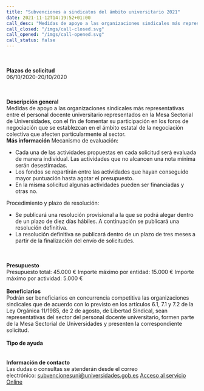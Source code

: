```yaml
---
title: "Subvenciones a sindicatos del ámbito universitario 2021"
date: 2021-11-12T14:19:52+01:00
call_desc: "Medidas de apoyo a las organizaciones sindicales más representativas entre el personal docente universitario ..."
call_closed: "/imgs/call-closed.svg"
call_opened: "/imgs/call-opened.svg"
call_status: false
---
```

<br><br><b>Plazos de solicitud</b><br>
06/10/2020-20/10/2020    

<br><br><b>Descripción general</b><br>
Medidas de apoyo a las organizaciones sindicales m&aacute;s representativas entre el personal docente universitario representados en la Mesa Sectorial de Universidades, con el fin de fomentar su participaci&oacute;n en los foros de negociaci&oacute;n que se establezcan en el &aacute;mbito estatal de la negociaci&oacute;n colectiva que afecten particularmente al sector.
<br><strong>M&aacute;s informaci&oacute;n</strong>
Mecanismo de evaluaci&oacute;n:
<ul>
<li>Cada una de las actividades propuestas en cada solicitud ser&aacute; evaluada de manera individual. Las actividades que no alcancen una nota m&iacute;nima ser&aacute;n desestimadas.</li>
<li>Los fondos se repartir&aacute;n entre las actividades que hayan conseguido mayor puntuaci&oacute;n hasta agotar el presupuesto.</li>
<li>En la misma solicitud algunas actividades pueden ser financiadas y otras no.</li>
</ul>
Procedimiento y plazo de resoluci&oacute;n:
<ul>
<li>Se publicar&aacute; una resoluci&oacute;n provisional a la que se podr&aacute; alegar dentro de un plazo de diez d&iacute;as h&aacute;biles. A continuaci&oacute;n se publicar&aacute; una resoluci&oacute;n definitiva.</li>
<li>La resoluci&oacute;n definitiva se publicar&aacute; dentro de un plazo de tres meses a partir de la finalizaci&oacute;n del env&iacute;o de solicitudes.</li>
</ul>
<br><br><b>Presupuesto</b><br> 
Presupuesto total: 45.000 &euro;
Importe m&aacute;ximo por entidad: 15.000 &euro;
Importe m&aacute;ximo por actividad: 5.000 &euro;
<br><br><b>Beneficiarios</b><br> 
Podrán ser beneficiarios en concurrencia competitiva las organizaciones sindicales que de acuerdo con lo previsto en los artículos 6.1, 7.1 y 7.2 de la Ley Orgánica 11/1985, de 2 de agosto, de Libertad Sindical, sean representativas del sector del personal docente universitario, formen parte de la Mesa Sectorial de Universidades y presenten la correspondiente solicitud.
<br><br><b>Tipo de ayuda</b><br> 
<br><br><b>Información de contacto</b><br>
Las dudas o consultas se atender&aacute;n desde el correo electr&oacute;nico:<span>&nbsp;</span><a href="mailto:subvencionesuni@universidades.gob.es">subvencionesuni@universidades.gob.es</a>
<a href="https://sede.educacion.gob.es/sede/login/inicio.jjsp?idConvocatoria=1320">Acceso al servicio Online</a>
